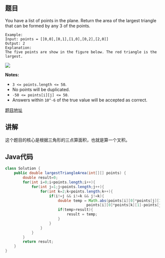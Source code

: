 ## 题目

You have a list of points in the plane. Return the area of the largest triangle that can be formed by any 3 of the points.

```
Example:
Input: points = [[0,0],[0,1],[1,0],[0,2],[2,0]]
Output: 2
Explanation: 
The five points are show in the figure below. The red triangle is the largest.
```

![](https://s3-lc-upload.s3.amazonaws.com/uploads/2018/04/04/1027.png)

**Notes:**

- `3 <= points.length <= 50`.
- No points will be duplicated.
- `-50 <= points[i][j] <= 50`.
- Answers within `10^-6` of the true value will be accepted as correct.

[题目地址](https://leetcode.com/problems/largest-triangle-area/)

## 讲解

这个题目的核心是根据三角形的三点算面积，也就是算一个叉积。

## Java代码

```java
class Solution {
    public double largestTriangleArea(int[][] points) {
        double result=0;
        for(int i=0;i<points.length;i++){
            for(int j=1;j<points.length;j++){
                for(int k=2;k<points.length;k++){
                    if(i!=j && i!=k && j!=k){
                        double temp = Math.abs(points[i][0]*points[j][1]+points[j][0]*points[k][1]+points[k][0]*points[i][1]-
                                     points[i][0]*points[k][1]-points[j][0]*points[i][1]-points[k][0]*points[j][1])/2.0;
                        if(temp>result){
                            result = temp;
                        }
                    }
                }
            }
        }
        return result;
    }
}
```
